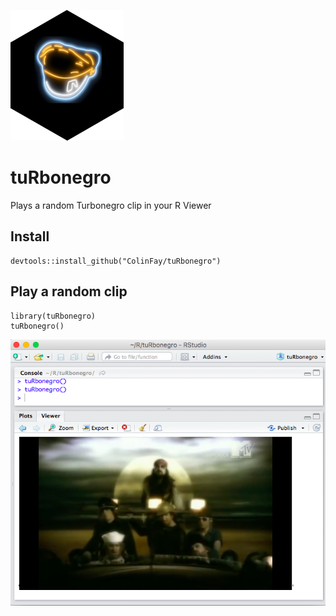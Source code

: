 ![tuRbonegro_hex](/hex_turbo.png)

# tuRbonegro
Plays a random Turbonegro clip in your R Viewer

## Install 

```{r)
devtools::install_github("ColinFay/tuRbonegro")
```

## Play a random clip 

```{r}
library(tuRbonegro)
tuRbonegro()
```
![tuRbonegro_pic](/tuRbonegro.png)
